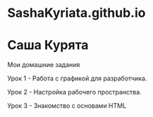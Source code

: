 
# SashaKyriata.github.io

# Саша Курята

Мои домашние задания

Урок 1 - Работа с графикой для разработчика.

Урок 2 - Настройка рабочего пространства.

Урок 3 - Знакомство с основами HTML
